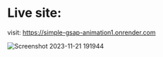 # Live site:

visit: https://simple-gsap-animation1.onrender.com


![Screenshot 2023-11-21 191944](https://github.com/sohilvp/gsap-cursor-animation-1/assets/128142808/fb0df86f-2fab-458c-953f-d23cfac23aa6)

